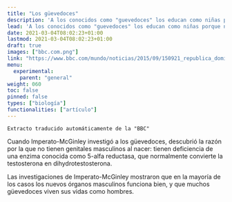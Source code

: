 ```yaml
---
title: "Los güevedoces"
description: 'A los conocidos como "guevedoces" los educan como niñas porque no tienen testículos ni pene visibles.'
lead: 'A los conocidos como "guevedoces" los educan como niñas porque no tienen testículos ni pene visibles.'
date: 2021-03-04T08:02:23+01:00
lastmod: 2021-03-04T08:02:23+01:00
draft: true
images: ["bbc.com.png"]
link: "https://www.bbc.com/mundo/noticias/2015/09/150921_republica_dominicana_guevedoces_genetica_ac_lav"
menu:
  experimental:
    parent: "general"
weight: 060
toc: false
pinned: false
types: ["biología"]
functionalities: ["artículo"]
---
```


```text
Extracto traducido automáticamente de la "BBC"
```

Cuando Imperato-McGinley investigó a los güevedoces, descubrió la razón por la que no tienen genitales masculinos al nacer: tienen deficiencia de una enzima conocida como 5-alfa reductasa, que normalmente convierte la testosterona en dihydrotestosterona.

Las investigaciones de Imperato-McGinley mostraron que en la mayoría de los casos los nuevos órganos masculinos funciona bien, y que muchos güevedoces viven sus vidas como hombres.
